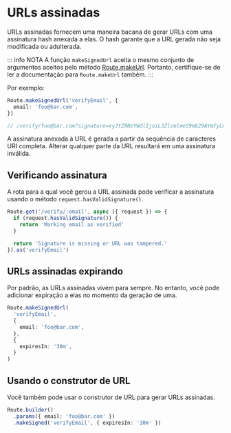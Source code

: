 # URLs assinadas

URLs assinadas fornecem uma maneira bacana de gerar URLs com uma assinatura hash anexada a elas. O hash garante que a URL gerada não seja modificada ou adulterada.

::: info NOTA
A função `makeSignedUrl` aceita o mesmo conjunto de argumentos aceitos pelo método [Route.makeUrl](../http/routing.md#url-generation). Portanto, certifique-se de ler a documentação para `Route.makeUrl` também.
:::

Por exemplo:

```ts
Route.makeSignedUrl('verifyEmail', {
  email: 'foo@bar.com',
})

// /verify/foo@bar.com?signature=eyJtZXNzYWdlIjoiL3ZlcmlmeS9mb29AYmFyLmNvbSJ9.Xu-a0xu_E4O0sJxeAhyhUU5TVMPtxHGNz4bY9skxqRo
```

A assinatura anexada à URL é gerada a partir da sequência de caracteres URI completa. Alterar qualquer parte da URL resultará em uma assinatura inválida.

## Verificando assinatura

A rota para a qual você gerou a URL assinada pode verificar a assinatura usando o método `request.hasValidSignature()`.

```ts
Route.get('/verify/:email', async ({ request }) => {
  if (request.hasValidSignature()) {
    return 'Marking email as verified'
  }

  return 'Signature is missing or URL was tampered.'
}).as('verifyEmail')
```

## URLs assinadas expirando

Por padrão, as URLs assinadas vivem para sempre. No entanto, você pode adicionar expiração a elas no momento da geração de uma.

```ts
Route.makeSignedUrl(
  'verifyEmail',
  {
    email: 'foo@bar.com',
  },
  {
    expiresIn: '30m',
  }
)
```

## Usando o construtor de URL

Você também pode usar o construtor de URL para gerar URLs assinadas.

```ts
Route.builder()
  .params({ email: 'foo@bar.com' })
  .makeSigned('verifyEmail', { expiresIn: '30m' })
```
